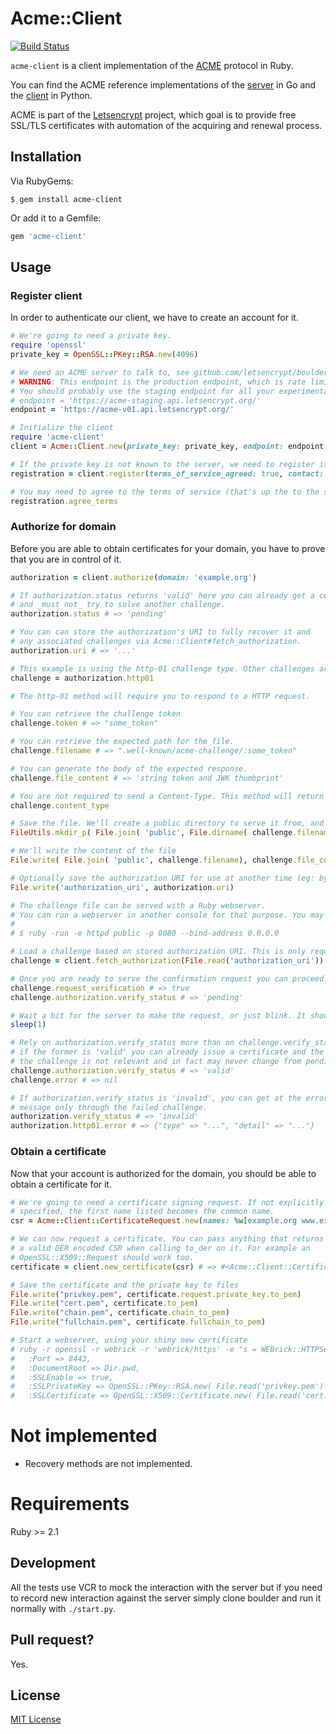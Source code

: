 # Acme::Client

[![Build Status](https://travis-ci.org/unixcharles/acme-client.svg?branch=master)](https://travis-ci.org/unixcharles/acme-client)

`acme-client` is a client implementation of the [ACME](https://github.com/ietf-wg-acme/acme/) protocol in Ruby.

You can find the ACME reference implementations of the [server](https://github.com/letsencrypt/boulder) in Go and the [client](https://github.com/letsencrypt/letsencrypt) in Python.

ACME is part of the [Letsencrypt](https://letsencrypt.org/) project, which goal is to provide free SSL/TLS certificates with automation of the acquiring and renewal process.

## Installation

Via RubyGems:

    $ gem install acme-client

Or add it to a Gemfile:

```ruby
gem 'acme-client'
```

## Usage

### Register client

In order to authenticate our client, we have to create an account for it.

```ruby
# We're going to need a private key.
require 'openssl'
private_key = OpenSSL::PKey::RSA.new(4096)

# We need an ACME server to talk to, see github.com/letsencrypt/boulder
# WARNING: This endpoint is the production endpoint, which is rate limited and will produce valid certificates.
# You should probably use the staging endpoint for all your experimentation:
# endpoint = 'https://acme-staging.api.letsencrypt.org/'
endpoint = 'https://acme-v01.api.letsencrypt.org/'

# Initialize the client
require 'acme-client'
client = Acme::Client.new(private_key: private_key, endpoint: endpoint, connection_options: { request: { open_timeout: 5, timeout: 5 } })

# If the private key is not known to the server, we need to register it for the first time.
registration = client.register(terms_of_service_agreed: true, contact: 'mailto:contact@example.com')

# You may need to agree to the terms of service (that's up the to the server to require it or not but boulder does by default)
registration.agree_terms
```

### Authorize for domain

Before you are able to obtain certificates for your domain, you have to prove that you are in control of it.

```ruby
authorization = client.authorize(domain: 'example.org')

# If authorization.status returns 'valid' here you can already get a certificate
# and _must not_ try to solve another challenge.
authorization.status # => 'pending'

# You can can store the authorization's URI to fully recover it and
# any associated challenges via Acme::Client#fetch_authorization.
authorization.uri # => '...'

# This example is using the http-01 challenge type. Other challenges are dns-01 or tls-sni-01.
challenge = authorization.http01

# The http-01 method will require you to respond to a HTTP request.

# You can retrieve the challenge token
challenge.token # => "some_token"

# You can retrieve the expected path for the file.
challenge.filename # => ".well-known/acme-challenge/:some_token"

# You can generate the body of the expected response.
challenge.file_content # => 'string token and JWK thumbprint'

# You are not required to send a Content-Type. This method will return the right Content-Type should you decide to include one.
challenge.content_type

# Save the file. We'll create a public directory to serve it from, and inside it we'll create the challenge file.
FileUtils.mkdir_p( File.join( 'public', File.dirname( challenge.filename ) ) )

# We'll write the content of the file
File.write( File.join( 'public', challenge.filename), challenge.file_content )

# Optionally save the authorization URI for use at another time (eg: by a background job processor)
File.write('authorization_uri', authorization.uri)

# The challenge file can be served with a Ruby webserver.
# You can run a webserver in another console for that purpose. You may need to forward ports on your router.
#
# $ ruby -run -e httpd public -p 8080 --bind-address 0.0.0.0

# Load a challenge based on stored authorization URI. This is only required if you need to reuse a challenge as outlined above.
challenge = client.fetch_authorization(File.read('authorization_uri')).http01

# Once you are ready to serve the confirmation request you can proceed.
challenge.request_verification # => true
challenge.authorization.verify_status # => 'pending'

# Wait a bit for the server to make the request, or just blink. It should be fast.
sleep(1)

# Rely on authorization.verify_status more than on challenge.verify_status,
# if the former is 'valid' you can already issue a certificate and the status of
# the challenge is not relevant and in fact may never change from pending.
challenge.authorization.verify_status # => 'valid'
challenge.error # => nil

# If authorization.verify_status is 'invalid', you can get at the error
# message only through the failed challenge.
authorization.verify_status # => 'invalid'
authorization.http01.error # => {"type" => "...", "detail" => "..."}
```

### Obtain a certificate

Now that your account is authorized for the domain, you should be able to obtain a certificate for it.

```ruby
# We're going to need a certificate signing request. If not explicitly
# specified, the first name listed becomes the common name.
csr = Acme::Client::CertificateRequest.new(names: %w[example.org www.example.org])

# We can now request a certificate. You can pass anything that returns
# a valid DER encoded CSR when calling to_der on it. For example an
# OpenSSL::X509::Request should work too.
certificate = client.new_certificate(csr) # => #<Acme::Client::Certificate ....>

# Save the certificate and the private key to files
File.write("privkey.pem", certificate.request.private_key.to_pem)
File.write("cert.pem", certificate.to_pem)
File.write("chain.pem", certificate.chain_to_pem)
File.write("fullchain.pem", certificate.fullchain_to_pem)

# Start a webserver, using your shiny new certificate
# ruby -r openssl -r webrick -r 'webrick/https' -e "s = WEBrick::HTTPServer.new(
#   :Port => 8443,
#   :DocumentRoot => Dir.pwd,
#   :SSLEnable => true,
#   :SSLPrivateKey => OpenSSL::PKey::RSA.new( File.read('privkey.pem') ),
#   :SSLCertificate => OpenSSL::X509::Certificate.new( File.read('cert.pem') )); trap('INT') { s.shutdown }; s.start"
```

# Not implemented

- Recovery methods are not implemented.

# Requirements

Ruby >= 2.1

## Development

All the tests use VCR to mock the interaction with the server but if you
need to record new interaction against the server simply clone boulder and
run it normally with `./start.py`.

## Pull request?

Yes.

## License

[MIT License](http://opensource.org/licenses/MIT)

